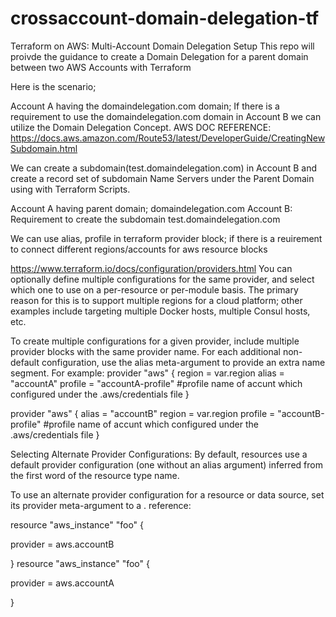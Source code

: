 # crossaccount-domain-delegation-tf
Terraform on AWS: Multi-Account Domain Delegation Setup
This repo will proivde the guidance to create a Domain Delegation for a parent domain between two AWS Accounts with Terraform

Here is the scenario;

Account A having the domaindelegation.com domain; If there is a requirement to use the domaindelegation.com domain in Account B we can utilize the Domain Delegation Concept.
AWS DOC REFERENCE: https://docs.aws.amazon.com/Route53/latest/DeveloperGuide/CreatingNewSubdomain.html

We can create a subdomain(test.domaindelegation.com) in Account B and create a record set of subdomain Name Servers under the Parent Domain using with Terraform Scripts.

Account A having parent domain; domaindelegation.com
Account B: Requirement to create the subdomain test.domaindelegation.com

We can use alias, profile in terraform provider block; if there is a reuirement to connect different regions/accounts for aws resource blocks

https://www.terraform.io/docs/configuration/providers.html
You can optionally define multiple configurations for the same provider, and select which one to use on a per-resource or per-module basis. The primary reason for this is to support multiple regions for a cloud platform; other examples include targeting multiple Docker hosts, multiple Consul hosts, etc.

To create multiple configurations for a given provider, include multiple provider blocks with the same provider name. For each additional non-default configuration, use the alias meta-argument to provide an extra name segment. For example:
provider "aws" {
  region  = var.region
  alias   = "accountA"
  profile = "accountA-profile" #profile name of accunt which configured under the .aws/credentials file
}

provider "aws" {
  alias   = "accountB"
  region  = var.region
  profile = "accountB-profile" #profile name of accunt which configured under the .aws/credentials file
}

Selecting Alternate Provider Configurations:
By default, resources use a default provider configuration (one without an alias argument) inferred from the first word of the resource type name.

To use an alternate provider configuration for a resource or data source, set its provider meta-argument to a <PROVIDER NAME>.<ALIAS> reference:

resource "aws_instance" "foo" {

  provider = aws.accountB

}
resource "aws_instance" "foo" {

  provider = aws.accountA


}